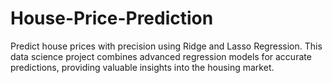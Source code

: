 # House-Price-Prediction
Predict house prices with precision using Ridge and Lasso Regression. This data science project combines advanced regression models for accurate predictions, providing valuable insights into the housing market.
